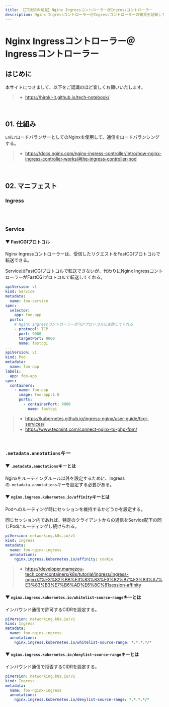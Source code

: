 ```yaml
---
title: 【IT技術の知見】Nginx Ingressコントローラー＠Ingressコントローラー
description: Nginx Ingressコントローラー＠Ingressコントローラーの知見を記録しています。
---
```


# Nginx Ingressコントローラー＠Ingressコントローラー

## はじめに

本サイトにつきまして、以下をご認識のほど宜しくお願いいたします。

> - https://hiroki-it.github.io/tech-notebook/

<br>

## 01. 仕組み

`L4`/`L7`ロードバランサーとしてのNginxを使用して、通信をロードバランシングする。

> - https://docs.nginx.com/nginx-ingress-controller/intro/how-nginx-ingress-controller-works/#the-ingress-controller-pod

<br>

## 02. マニフェスト

### Ingress

```yaml

```

<br>

### Service

#### ▼ FastCGIプロトコル

Nginx Ingressコントローラーは、受信したリクエストをFastCGIプロトコルで転送できる。

ServiceはFastCGIプロトコルで転送できないが、代わりにNginx IngressコントローラーがFastCGIプロトコルで転送してくれる。

```yaml
apiVersion: v1
kind: Service
metadata:
  name: foo-service
spec:
  selector:
    app: foo-app
  ports:
    # Nginx IngressコントローラーがTCPプロトコルに変換してくれる
    - protocol: TCP
      port: 9000
      targetPort: 9000
      name: fastcgi
---
apiVersion: v1
kind: Pod
metadata:
  name: foo-app
labels:
  app: foo-app
spec:
  containers:
    - name: foo-app
      image: foo-app:1.0
      ports:
        - containerPort: 9000
          name: fastcgi
```

> - https://kubernetes.github.io/ingress-nginx/user-guide/fcgi-services/
> - https://www.tecmint.com/connect-nginx-to-php-fpm/

<br>

### `.metadata.annotations`キー

#### ▼ `.metadata.annotations`キーとは

Nginxをルーティングルール以外を設定するために、Ingressの`.metadata.annotations`キーを設定する必要がある。

#### ▼ `nginx.ingress.kubernetes.io/affinity`キーとは

Podへのルーティング時にセッションを維持するかどうかを設定する。

同じセッション内であれば、特定のクライアントからの通信をService配下の同じPodにルーティングし続けられる。

```yaml
piVersion: networking.k8s.io/v1
kind: Ingress
metadata:
  name: foo-nginx-ingress
  annotations:
    nginx.ingress.kubernetes.io/affinity: cookie
```

> - https://developer.mamezou-tech.com/containers/k8s/tutorial/ingress/ingress-nginx/#%E3%82%BB%E3%83%83%E3%82%B7%E3%83%A7%E3%83%B3%E7%B6%AD%E6%8C%81session-affinity

#### ▼ `nginx.ingress.kubernetes.io/whitelist-source-range`キーとは

インバウンド通信で許可するCIDRを設定する。

```yaml
piVersion: networking.k8s.io/v1
kind: Ingress
metadata:
  name: foo-nginx-ingress
  annotations:
    nginx.ingress.kubernetes.io/whitelist-source-range: *.*.*.*/*
```

#### ▼ `nginx.ingress.kubernetes.io/denylist-source-range`キーとは

インバウンド通信で拒否するCIDRを設定する。

```yaml
piVersion: networking.k8s.io/v1
kind: Ingress
metadata:
  name: foo-nginx-ingress
  annotations:
    nginx.ingress.kubernetes.io/denylist-source-range: *.*.*.*/*
```

<br>
